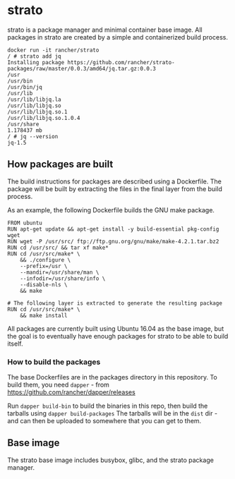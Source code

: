 # strato

strato is a package manager and minimal container base image. All packages in strato are created by a simple and containerized build process.

```
docker run -it rancher/strato
/ # strato add jq
Installing package https://github.com/rancher/strato-packages/raw/master/0.0.3/amd64/jq.tar.gz:0.0.3
/usr
/usr/bin
/usr/bin/jq
/usr/lib
/usr/lib/libjq.la
/usr/lib/libjq.so
/usr/lib/libjq.so.1
/usr/lib/libjq.so.1.0.4
/usr/share
1.178437 mb
/ # jq --version
jq-1.5
```

## How packages are built

The build instructions for packages are described using a Dockerfile. The package will be built by extracting the files in the final layer from the build process.

As an example, the following Dockerfile builds the GNU make package.

```
FROM ubuntu
RUN apt-get update && apt-get install -y build-essential pkg-config wget
RUN wget -P /usr/src/ ftp://ftp.gnu.org/gnu/make/make-4.2.1.tar.bz2
RUN cd /usr/src/ && tar xf make*
RUN cd /usr/src/make* \
    && ./configure \
    --prefix=/usr \
    --mandir=/usr/share/man \
    --infodir=/usr/share/info \
    --disable-nls \
    && make

# The following layer is extracted to generate the resulting package
RUN cd /usr/src/make* \
    && make install
```

All packages are currently built using Ubuntu 16.04 as the base image, but the goal is to eventually have enough packages for strato to be able to build itself.

### How to build the packages

The base Dockerfiles are in the packages directory in this repository. To build them, you need `dapper` - from https://github.com/rancher/dapper/releases

Run `dapper build-bin` to build the binaries in this repo, then build the tarballs using `dapper build-packages`
The tarballs will be in the `dist` dir - and can then be uploaded to somewhere that you can get to them.

## Base image

The strato base image includes busybox, glibc, and the strato package manager.
